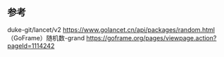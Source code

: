 ## 参考
duke-git/lancet/v2
    https://www.golancet.cn/api/packages/random.html  
（GoFrame）随机数-grand
    https://goframe.org/pages/viewpage.action?pageId=1114242
  


